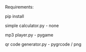 Requirements:

pip install <package>


simple calculator.py - none

mp3 player.py - pygame

qr code generator.py - pygrcode / png
